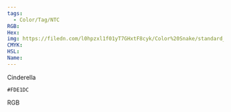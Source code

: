 ```yaml
---
tags:
  - Color/Tag/NTC
RGB:
Hex:
img: https://filedn.com/l0hpzxl1f01yT7GHxtF8cyk/Color%20Snake/standard_csv_to_svg/%23/FDE1DC.svg
CMYK:
HSL:
Name:
---
```

Cinderella
```palette
#FDE1DC
```
RGB
